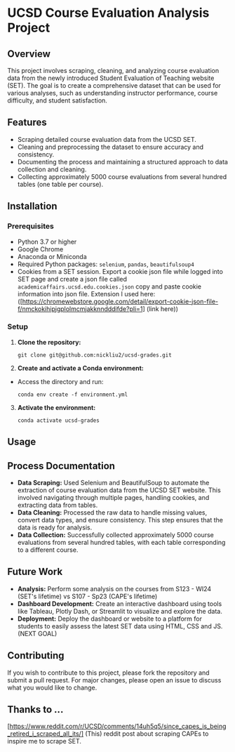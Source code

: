 # UCSD Course Evaluation Analysis Project

## Overview
This project involves scraping, cleaning, and analyzing course evaluation data from the newly introduced Student Evaluation of Teaching website (SET). The goal is to create a comprehensive dataset that can be used for various analyses, such as understanding instructor performance, course difficulty, and student satisfaction.

## Features
- Scraping detailed course evaluation data from the UCSD SET.
- Cleaning and preprocessing the dataset to ensure accuracy and consistency.
- Documenting the process and maintaining a structured approach to data collection and cleaning.
- Collecting approximately 5000 course evaluations from several hundred tables (one table per course).

## Installation

### Prerequisites
- Python 3.7 or higher
- Google Chrome
- Anaconda or Miniconda
- Required Python packages: `selenium`, `pandas`, `beautifulsoup4`
- Cookies from a SET session. Export a cookie json file while logged into SET page and create a json file called `academicaffairs.ucsd.edu.cookies.json` copy and paste cookie information into json file. Extension I used here: ([https://chromewebstore.google.com/detail/export-cookie-json-file-f/nmckokihipjgplolmcmjakknndddifde?pli=1] (link here))

### Setup
1. **Clone the repository:**
    ```
    git clone git@github.com:nickliu2/ucsd-grades.git
    ```

2. **Create and activate a Conda environment:**
- Access the directory and run:
    ```
    conda env create -f environment.yml
    ```

3. **Activate the environment:**
    ```
    conda activate ucsd-grades
    ```

## Usage


## Process Documentation
- **Data Scraping:** Used Selenium and BeautifulSoup to automate the extraction of course evaluation data from the UCSD SET website. This involved navigating through multiple pages, handling cookies, and extracting data from tables.
- **Data Cleaning:** Processed the raw data to handle missing values, convert data types, and ensure consistency. This step ensures that the data is ready for analysis.
- **Data Collection:** Successfully collected approximately 5000 course evaluations from several hundred tables, with each table corresponding to a different course.

## Future Work
- **Analysis:** Perform some analysis on the courses from S123 - WI24 (SET's lifetime) vs S107 - Sp23 (CAPE's lifetime)
- **Dashboard Development:** Create an interactive dashboard using tools like Tableau, Plotly Dash, or Streamlit to visualize and explore the data.
- **Deployment:** Deploy the dashboard or website to a platform for students to easily assess the latest SET data using HTML, CSS and JS. (NEXT GOAL)

## Contributing
If you wish to contribute to this project, please fork the repository and submit a pull request. For major changes, please open an issue to discuss what you would like to change.

## Thanks to ...
[https://www.reddit.com/r/UCSD/comments/14uh5q5/since_capes_is_being_retired_i_scraped_all_its/] (This) reddit post about scraping CAPEs to inspire me to scrape SET.